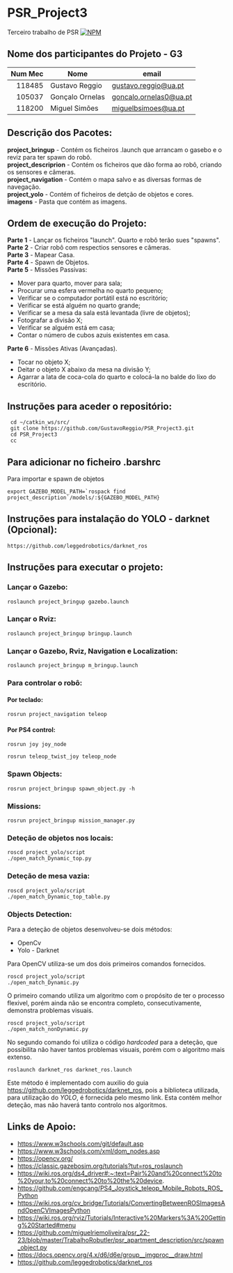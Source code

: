 # PSR_Project3
Terceiro trabalho de PSR
[![NPM](https://img.shields.io/badge/:badgeContent)](https://github.com/GustavoReggio/PSR_Project3/blob/main/LICENSE)
## Nome dos participantes do Projeto - G3

|  Num Mec | Nome                | email                   |
| ----: | ------------------- | ----------------------- |
| 118485|   Gustavo Reggio    |  gustavo.reggio@ua.pt   |  
| 105037|   Gonçalo Ornelas   |  goncalo.ornelas0@ua.pt |
| 118200|   Miguel Simões     |  miguelbsimoes@ua.pt    |

## Descrição dos Pacotes:
**project_bringup**     - Contém os ficheiros .launch que arrancam o gasebo e o reviz para ter spawn do robô. <br>
**project_descriprion** - Contém os ficheiros que dão forma ao robô, criando os sensores e câmeras.<br>
**project_navigation**  - Contém o mapa salvo e as diversas formas de navegação.<br>
**project_yolo**        - Contém of ficheiros de detção de objetos e cores.<br>
**imagens**             - Pasta que contém as imagens. 

## Ordem de execução do Projeto:
**Parte 1** - Lançar os ficheiros "launch". Quarto e robô terão sues "spawns". <br>
**Parte 2** - Criar robô com respectios sensores e câmeras. <br>
**Parte 3** - Mapear Casa. <br>
**Parte 4** - Spawn de Objetos. <br>
**Parte 5** - Missões Passivas: <br>
- Mover para quarto, mover para sala;
- Procurar uma esfera vermelha no quarto pequeno;
- Verificar se o computador portátil está no escritório;
- Verificar se está alguém no quarto grande;
- Verificar se a mesa da sala está levantada (livre de objetos);
- Fotografar a divisão X;
- Verificar se alguém está em casa;
- Contar o número de cubos azuis existentes em casa.<br>

**Parte 6** - Missões Ativas (Avançadas).<br>
- Tocar no objeto X;
- Deitar o objeto X abaixo da mesa na divisão Y;
- Agarrar a lata de coca-cola do quarto e colocá-la no balde do lixo do escritório.<br>

## Instruções para aceder o repositório:
```
 cd ~/catkin_ws/src/
 git clone https://github.com/GustavoReggio/PSR_Project3.git
 cd PSR_Project3
 cc
 ```

## Para adicionar no ficheiro .barshrc
Para importar e spawn de objetos
```
export GAZEBO_MODEL_PATH=`rospack find project_description`/models/:${GAZEBO_MODEL_PATH}
```

## Instruções para instalação do YOLO - darknet (Opcional):

```
https://github.com/leggedrobotics/darknet_ros
```

## Instruções para executar o projeto:

### Lançar o Gazebo:

```
roslaunch project_bringup gazebo.launch
```

### Lançar o Rviz:
```
roslaunch project_bringup bringup.launch
```

### Lançar o Gazebo, Rviz, Navigation e Localization:
```
roslaunch project_bringup m_bringup.launch
```

### Para controlar o robô:
#### Por teclado:
```
rosrun project_navigation teleop
```
#### Por PS4 control:
```
rosrun joy joy_node
```
```
rosrun teleop_twist_joy teleop_node
```

### Spawn Objects:
```
rosrun project_bringup spawn_object.py -h 
```
### Missions:
```
rosrun project_bringup mission_manager.py
```
### Deteção de objetos nos locais:
```
roscd project_yolo/script 
./open_match_Dynamic_top.py 
```
### Deteção de mesa vazia:
```
roscd project_yolo/script 
./open_match_Dynamic_top_table.py 
```
### Objects Detection:
Para a deteção de objetos desenvolveu-se dois métodos:
 - OpenCv
 - Yolo - Darknet

Para OpenCV utiliza-se um dos dois primeiros comandos fornecidos.
```
roscd project_yolo/script 
./open_match_Dynamic.py 
```
O primeiro comando utiliza um algoritmo com o propósito de ter o processo flexivel, porém ainda não se encontra completo, consecutivamente, demonstra problemas visuais.
```
roscd project_yolo/script
./open_match_nonDynamic.py 
```
No segundo comando foi utiliza o código _hardcoded_ para a deteção, que possibilita não haver tantos problemas visuais, porém com o algoritmo mais extenso.
```
roslaunch darknet_ros darknet_ros.launch 
```
Este método é implementado com auxilio do guia https://github.com/leggedrobotics/darknet_ros, pois a biblioteca utilizada, para utilização do _YOLO_, é fornecida pelo mesmo link. Esta contém melhor deteção, mas não haverá tanto controlo nos algoritmos.



## Links de Apoio:
 - https://www.w3schools.com/git/default.asp
 - https://www.w3schools.com/xml/dom_nodes.asp
 - https://opencv.org/
 - https://classic.gazebosim.org/tutorials?tut=ros_roslaunch
 - https://wiki.ros.org/ds4_driver#:~:text=Pair%20and%20connect%20to%20your,to%20connect%20to%20the%20device.
 - https://github.com/engcang/PS4_Joystick_teleop_Mobile_Robots_ROS_Python
 - https://wiki.ros.org/cv_bridge/Tutorials/ConvertingBetweenROSImagesAndOpenCVImagesPython
 - https://wiki.ros.org/rviz/Tutorials/Interactive%20Markers%3A%20Getting%20Started#menu
 - https://github.com/miguelriemoliveira/psr_22-23/blob/master/TrabalhoRobutler/psr_apartment_description/src/spawn_object.py
 - https://docs.opencv.org/4.x/d6/d6e/group__imgproc__draw.html
 - https://github.com/leggedrobotics/darknet_ros

